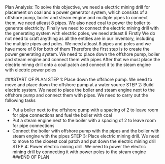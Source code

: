 Plan Analysis:
To solve this objective, we need a electric mining drill for placement on coal and a power generator system, which consists of a offshore pump, boiler and steam engine and multiple pipes to connect them, we need atleast 8 pipes. We also need coal to power the boiler to generate electricity. Finally we need to connect the electric mining drill with the generating system with electric poles, we need atleast 8
Firstly We do not need to craft anything as all the entities are in our inventory, including the multiple pipes and poles. We need atleast 8 pipes and poles and we have more of 8 for both of them
Therefore the first step is to create the power generating system. We need to place down the offshore pump, boiler and steam engine and connect them with pipes
After that we must place the electric minng drill onto a coal patch and connect it to the steam engine with electric power poles

###START OF PLAN
STEP 1: Place down the offshore pump. We need to move and place down the offshore pump at a water source
STEP 2: Build electric system. We need to place the boiler and steam engine next to the offshore pump and connect them with pipes. We need to carry out the following tasks

- Put a boiler next to the offshore pump with a spacing of 2 to leave room for pipe connections and fuel the boiler with coal
- Put a steam engine next to the boiler with a spacing of 2 to leave room for pipe connections
- Connect the boiler with offshore pump with the pipes and the boiler with steam engine with the pipes
  STEP 3: Place electric mining drill. We need to move to the closest coal patch and put down the electric mining drill
  STEP 4: Power electric mining drill. We need to power the electric mining drill by connecting it with power poles to the steam engine
  ###END OF PLAN
